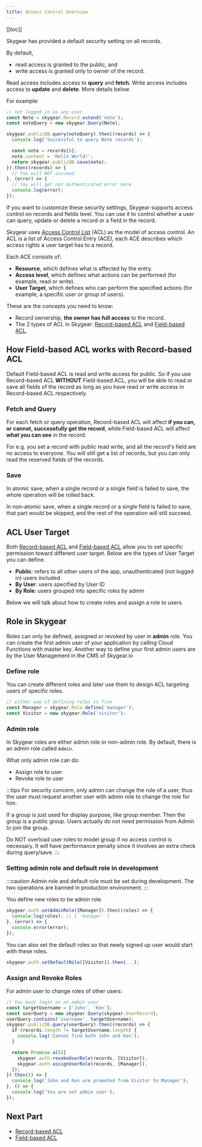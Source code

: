 ```yaml
---
title: Access Control Overview
---
```


[[toc]]

Skygear has provided a default security setting on all records.

By default,

- read access is granted to the public, and
- write access is granted only to owner of the record.

Read access includes access to **query** and **fetch**. Write access includes access to **update** and **delete**. More details below.

For example:

```javascript
// not logged in as any user
const Note = skygear.Record.extend('note');
const noteQuery = new skygear.Query(Note);

skygear.publicDB.query(noteQuery).then((records) => {
  console.log('Successful to query Note records');

  const note = records[0];
  note.content = 'Hello World!';
  return skygear.publicDB.save(note);
}).then((records) => {
  // You will NOT succeed
}, (error) => {
  // You will get not Authenticated error here
  console.log(error);
});
```

If you want to customize these security settings, Skygear supports access control on records and fields level. You can use it to control whether a user can query, update or delete a record or a field in the record.

Skygear uses [Access Control List][wiki-acl] (ACL) as the model of access control.
An ACL is a list of Access Control Entry (ACE), each ACE describes which
access rights a user target has to a record.

Each ACE consists of:
- **Resource**, which defines what is affected by the entry.
- **Access level**, which defines what actions can be performed (for example, read or write).
- **User Target**, which defines who can perform the specified actions (for example, a specific user or group of users).


These are the concepts you need to know:
- Record ownership, **the owner has full access** to the record.
- The 2 types of ACL in Skygear: [Record-based ACL][doc-record-acl] and [Field-based ACL][doc-field-acl].

## How Field-based ACL works with Record-based ACL

Default Field-based ACL is read and write access for public. So if you use Record-based ACL 
**WITHOUT** Field-based ACL, you will be able to read or save all fields of the record as long 
as you have read or write access in Record-based ACL respectively.

### Fetch and Query

For each fetch or query operation, Record-based ACL will affect **if you can, or cannot, successfully get the record**, while Field-based ACL will affect **what you can see** in the record.

For e.g. you set a record with public read write, and all the record's
field are no access to everyone. You will still get a list of records, but
you can only read the reserved fields of the records.

### Save

In atomic save, when a single record or a single field is failed to save,
the whole operation will be rolled back.

In non-atomic save, when a single record or a single field is failed to save,
that part would be skipped, and the rest of the operation will still succeed.

## ACL User Target

Both [Record-based ACL][doc-record-acl] and [Field-based ACL][doc-field-acl] allow you to set
specific permission toward different user target. Below are the types of User Target you can
define.

- **Public**: refers to all other users of the app, unauthenticated (not logged in) users included
- **By User**: users specified by User ID
- **By Role**: users grouped into specific roles by admin

Below we will talk about how to create roles and assign a role to users.

## Role in Skygear

Roles can only be defined, assigned or revoked by user in **admin** role. You can create the first
admin user of your application by calling Cloud Functions with master key. Another way to define
your first admin users are by the User Management in the CMS of Skygear.io

### Define role

You can create different roles and later use them to design ACL targeting users of specific roles.

```javascript
// either way of defining roles is fine
const Manager = skygear.Role.define('manager');
const Visitor = new skygear.Role('visitor');
```

### Admin role

In Skygear roles are either admin role or non-admin role. By default, there is an admin role called `Admin`.

What only admin role can do:

- Assign role to user
- Revoke role to user

:::tips
For security concern, only admin can change the role of a user, thus the user must request another user with admin role to change the role for him.

If a group is just used for display purpose, like group member. Then the group is a public group. Users actually do not need permission from Admin to join the group.

Do NOT overload user roles to model group if no access control is necessary. It will have performance penalty since it involves an extra check during query/save.
:::


### Setting admin role and default role in development

:::caution
Admin role and default role must be set during development. The two operations are banned in production environment.
:::

You define new roles to be admin role.

```javascript
skygear.auth.setAdminRole([Manager]).then((roles) => {
  console.log(roles); // [ 'manager' ]
}, (error) => {
  console.error(error);
});
```

You can also set the default roles so that newly signed up user would start with these roles.

```javascript
skygear.auth.setDefaultRole([Visitor]).then(...);
```

### Assign and Revoke Roles

For admin user to change roles of other users:

```javascript
// You must login as an admin user
const targetUsername = ['John', 'Ken'];
const userQuery = new skygear.Query(skygear.UserRecord);
userQuery.contains('username', targetUsername);
skygear.publicDB.query(userQuery).then((records) => {
  if (records.length != targetUsername.length) {
    console.log('Cannot find both John and Ken');
  }

  return Promise.all([
    skygear.auth.revokeUserRole(records, [Visitor]),
    skygear.auth.assignUserRole(records, [Manager]),
  ]);
}).then(() => {
  console.log('John and Ken are promoted from Visitor to Manager');
}, () => {
  console.log('You are not admin user');
});
```

## Next Part
- [Record-based ACL][doc-record-acl]
- [Field-based ACL][doc-field-acl]

[wiki-acl]: https://en.wikipedia.org/wiki/Access_control_list
[doc-reserved-columns]: /guides/cloud-db/basics/js/#reserved-columns
[doc-record-acl]: /guides/cloud-db/record-acl/js/
[doc-field-acl]: /guides/cloud-db/field-acl/
[doc-field-acl-matching]: /guides/cloud-db/field-acl/#resource-matching
